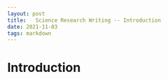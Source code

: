 ```yaml
---
layout: post
title:   Science Research Writing -- Introduction
date: 2021-11-03
tags: markdown    
---
```


# Introduction

